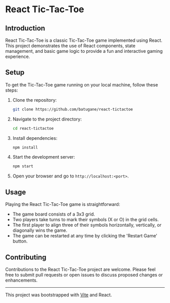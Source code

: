 # React Tic-Tac-Toe

## Introduction

React Tic-Tac-Toe is a classic Tic-Tac-Toe game implemented using React. This project demonstrates the use of React components, state management, and basic game logic to provide a fun and interactive gaming experience.

## Setup

To get the Tic-Tac-Toe game running on your local machine, follow these steps:

1. Clone the repository:

   ```bash
   git clone https://github.com/batugane/react-tictactoe
   ```

2. Navigate to the project directory:

   ```bash
   cd react-tictactoe
   ```

3. Install dependencies:

   ```bash
   npm install
   ```

4. Start the development server:

   ```bash
   npm start
   ```

5. Open your browser and go to `http://localhost:<port>`.

## Usage

Playing the React Tic-Tac-Toe game is straightforward:

- The game board consists of a 3x3 grid.
- Two players take turns to mark their symbols (X or O) in the grid cells.
- The first player to align three of their symbols horizontally, vertically, or diagonally wins the game.
- The game can be restarted at any time by clicking the 'Restart Game' button.

## Contributing

Contributions to the React Tic-Tac-Toe project are welcome. Please feel free to submit pull requests or open issues to discuss proposed changes or enhancements.

---

This project was bootstrapped with [Vite](https://vitejs.dev/) and React.

